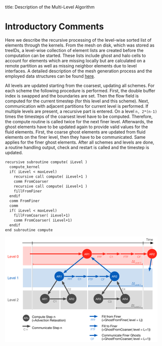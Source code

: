 title: Description of the Multi-Level Algorithm

# Introductory Comments

Here we describe the recursive processing of the level-wise sorted list of
elements through the kernels.
From the mesh on disk, which was stored as treeIDs, a level-wise collection
of element lists are created before the computation can be started. These
lists include ghost and halo cells to account for elements which are missing
locally but are calculated on a remote partition as well as missing neighbor
elements due to level interfaces.
A detailed description of the mesh generation process and the employed data
structures can be found [here](doc_pages/features/data_struc.html).


All levels are updated starting from the coarsest, updating all schemes. For
each scheme the following procedure is performed. First, the double buffer index
is swapped and the boundaries are set. Then the flow field is computed for the
current timestep (for this level and this scheme). Next, communication with
adjacent partitions for current level is performed. If multiple levels are
present, a recursive part is entered. On a level `n, 2*(n-1)` times the
timesteps of the coarsest level have to be computed. Therefore, the compute
routine is called twice for the next finer level. Afterwards, the ghost elements
have to be updated again to provide valid values for the fluid elements. First,
the coarse ghost elements are updated from fluid elements on the finer level,
then they have to be communicated. Same applies for the finer ghost elements.
After all schemes and levels are done, a routine handling output, check and
restart is called and the timestep is updated.

```Fortran
recursive subroutine compute( iLevel )
  compute_kernel
  if( iLevel < maxLevel)
    recursive call compute( iLevel+1 )
    comm FromCoarser
    recursive call compute( iLevel+1 )
    fillFromFiner
  endif
  comm FromFiner
  comm
  if( iLevel < maxLevel)
    fillFromCoarser( iLevel+1)
    comm FromCoarser( iLevel+1)
  endif
end subroutine compute
```

![multilevel](../multilevel_recursivealgorithm.png)
